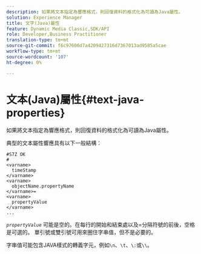 ```yaml
---
description: 如果將文本指定為響應格式，則回復資料的格式化為可讀為Java屬性。
solution: Experience Manager
title: 文字(Java)屬性
feature: Dynamic Media Classic,SDK/API
role: Developer,Business Practitioner
translation-type: tm+mt
source-git-commit: f6c97606d7a4209427316d7367013ad9585a5cae
workflow-type: tm+mt
source-wordcount: '107'
ht-degree: 0%

---
```



# 文本(Java)屬性{#text-java-properties}

如果將文本指定為響應格式，則回復資料的格式化為可讀為Java屬性。

典型的文本屬性響應具有以下一般結構：

```
#S7Z OK
#
<varname>
  timeStamp
</varname>
<varname>
  objectName.propertyName
</varname>=
<varname>
  propertyValue
</varname>
...
```

*`propertyValue`* 可能是空的。在每行的開始和結束處以及=分隔符號的前後，空格是可選的。 單引號或雙引號可用來圈住字串值，但不是必要的。

字串值可能包含JAVA樣式的轉義字元，例如`\n`、`\t`、`\:`或`\\`。
